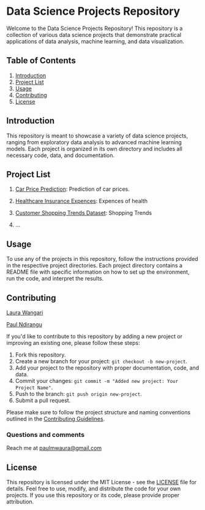 # Data Science Projects Repository

Welcome to the Data Science Projects Repository! This repository is a collection of various data science projects that demonstrate practical applications of data analysis, machine learning, and data visualization.

## Table of Contents

1. [Introduction](#introduction)
2. [Project List](#project-list)
3. [Usage](#usage)
4. [Contributing](#contributing)
5. [License](#license)

## Introduction

This repository is meant to showcase a variety of data science projects, ranging from exploratory data analysis to advanced machine learning models. Each project is organized in its own directory and includes all necessary code, data, and documentation.

## Project List

1. [Car Price Prediction](./car_price_prediction/): Prediction of car prices.

2. [Healthcare Insurance Expences](./healthcare-insurance-expenses/): Expences of health

3. [Customer Shopping Trends Dataset](./shopping_trends/): Shopping Trends

4. ...

<!-- 1. [Customer Segmentation](./customer_segmentation): An analysis of customer data to identify distinct customer segments using clustering algorithms.
   
2. [Sentiment Analysis](./sentiment_analysis): Analyzing text data to determine the sentiment (positive, negative, or neutral) using natural language processing techniques.

3. [Predictive Maintenance](./predictive_maintenance): A predictive maintenance model using machine learning to anticipate equipment failures and optimize maintenance schedules.

4. [Image Classification](./image_classification): Using deep learning models to classify images into predefined categories.

5. [Computer Vision](./computer_vision): Using deep learning models to build computer vision models. -->

## Usage

To use any of the projects in this repository, follow the instructions provided in the respective project directories. Each project directory contains a README file with specific information on how to set up the environment, run the code, and interpret the results.

## Contributing
>>
[Laura Wangari](https://github.com/kari-hub)

[Paul Ndirangu](https://github.com/Paul-Ndirangu/)

If you'd like to contribute to this repository by adding a new project or improving an existing one, please follow these steps:

1. Fork this repository.
2. Create a new branch for your project: `git checkout -b new-project`.
3. Add your project to the repository with proper documentation, code, and data.
4. Commit your changes: `git commit -m "Added new project: Your Project Name"`.
5. Push to the branch: `git push origin new-project`.
6. Submit a pull request.

Please make sure to follow the project structure and naming conventions outlined in the [Contributing Guidelines](CONTRIBUTING.md).

### Questions and comments
Reach me at [paulmwaura@gmail.com](mailto:paulmwaura254@gmail.com)

## License

This repository is licensed under the MIT License - see the [LICENSE](LICENSE) file for details. Feel free to use, modify, and distribute the code for your own projects. If you use this repository or its code, please provide proper attribution.
